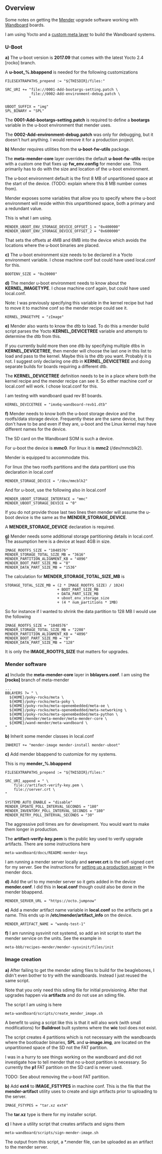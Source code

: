## Overview

Some notes on getting the [Mender][mender-io] upgrade software working with [Wandboard][wandboard-org] boards. 

I am using Yocto and a [custom meta layer][meta-wandboard] to build the Wandboard systems.

### U-Boot

**a)** The u-boot version is **2017.09** that comes with the latest Yocto 2.4 [rocko] branch. 

A **u-boot\_%.bbappend** is needed for the following customizations

    FILESEXTRAPATHS_prepend := "${THISDIR}/files:"

    SRC_URI += "file://0001-Add-bootargs-setting.patch \
                file://0002-Add-environment-debug.patch \
               "

    UBOOT_SUFFIX = "img"
    SPL_BINARY = "SPL"

The **0001-Add-bootargs-setting.patch** is required to define a **bootargs** variable in the u-boot environment that mender uses.

The **0002-Add-environment-debug.patch** was only for debugging, but it doesn't hurt anything. I would remove it for a production project.


**b)** Mender requires utilities from the **u-boot-fw-utils** package. 

The **meta-mender-core** layer overrides the default **u-boot-fw-utils** recipe with a custom one that fixes up **fw_env.config** for mender use. This primarily has to do with the size and location of the u-boot environment.

The u-boot environment default is the first 8 MB of unpartitioned space at the start of the device. (TODO: explain where this 8 MB number comes from).

Mender exposes some variables that allow you to specify where the u-boot environment will reside within this unpartitioned space, both a primary and a redundant value.

This is what I am using.

    MENDER_UBOOT_ENV_STORAGE_DEVICE_OFFSET_1 = "0x400000"
    MENDER_UBOOT_ENV_STORAGE_DEVICE_OFFSET_2 = "0x600000"

That sets the offsets at 4MB and 6MB into the device which avoids the locations where the u-boot binaries are placed.


**c)** The u-boot environment size needs to be declared in a Yocto environment variable. I chose machine conf but could have used local.conf for this.

    BOOTENV_SIZE = "0x20000"


**d)** The mender u-boot environment needs to know about the **KERNEL\_IMAGETYPE**. I chose machine conf again, but could have used local.conf. 

Note: I was previously specifying this variable in the kernel recipe but had to move it to machine conf so the mender recipe could see it.

    KERNEL_IMAGETYPE = "zImage"


**e)** Mender also wants to know the dtb to load. To do this a mender build script parses the Yocto **KERNEL\_DEVICETREE** variable and attempts to determine the dtb from this. 

If you currently build more then one dtb by specifying multiple dtbs in **KERNEL\_DEVICETREE**, then mender will choose the last one in this list to load and pass to the kernel. Maybe this is the dtb you want. Probably it is not. I suggest only declaring one dtb in **KERNEL\_DEVICETREE** and doing separate builds for boards requiring a different dtb.

The **KERNEL\_DEVICETREE** definition needs to be in a place where both the kernel recipe and the mender recipe can see it. So either machine conf or local.conf will work. I chose local.conf for this.

I am testing with wandboard quad rev B1 boards.

    KERNEL_DEVICETREE = "imx6q-wandboard-revb1.dtb"

**f)** Mender needs to know both the u-boot storage device and the rootfs/data storage device. Frequently these are the same device, but they don't have to be and even if they are, u-boot and the Linux kernel may have different names for the device.

The SD card on the Wandboard SOM is such a device.

For u-boot the device is **mmc0**. For linux it is **mmc2** (/dev/mmcblk2).

Mender is equipped to accommodate this.

For linux (the two rootfs partitions and the data partition) use this declaration in local.conf

    MENDER_STORAGE_DEVICE = "/dev/mmcblk2"

And for u-boot, use the following also in local.conf

    MENDER_UBOOT_STORAGE_INTERFACE = "mmc"
    MENDER_UBOOT_STORAGE_DEVICE = "0"

If you do not provide those last two lines then mender will assume the u-boot device is the same as the **MENDER\_STORAGE\_DEVICE**.

A **MENDER\_STORAGE\_DEVICE** declaration is required.

**g)** Mender needs some additional storage partitioning details in local.conf. The assumption here is a  device at least 4GB in size.

    IMAGE_ROOTFS_SIZE = "1048576"
    MENDER_STORAGE_TOTAL_SIZE_MB = "3616"
    MENDER_PARTITION_ALIGNMENT_KB = "4096"
    MENDER_BOOT_PART_SIZE_MB = "8"
    MENDER_DATA_PART_SIZE_MB = "1536"

The calculation for **MENDER\_STORAGE\_TOTAL\_SIZE\_MB** is

    STORAGE_TOTAL_SIZE_MB = (2 * IMAGE_ROOTFS_SIZE) / 1024) 
                            + BOOT_PART_SIZE_MB
                            + DATA_PART_SIZE_MB
                            + uboot_env_storage_size
                            + (4 * num_partitions * 1MB)

So for instance if I wanted to shrink the data partition to 128 MB I would use the following   

    IMAGE_ROOTFS_SIZE = "1048576"
    MENDER_STORAGE_TOTAL_SIZE_MB = "2208"
    MENDER_PARTITION_ALIGNMENT_KB = "4096"
    MENDER_BOOT_PART_SIZE_MB = "8"
    MENDER_DATA_PART_SIZE_MB = "128"

It is only the **IMAGE\_ROOTFS\_SIZE** that matters for upgrades.

### Mender software

**a)** Include the **meta-mender-core** layer in **bblayers.conf**. I am using the **[rocko]** branch of meta-mender

    ...
    BBLAYERS ?= " \
      ${HOME}/poky-rocko/meta \
      ${HOME}/poky-rocko/meta-poky \
      ${HOME}/poky-rocko/meta-openembedded/meta-oe \
      ${HOME}/poky-rocko/meta-openembedded/meta-networking \
      ${HOME}/poky-rocko/meta-openembedded/meta-python \
      ${HOME}/mender/meta-mender/meta-mender-core \
      ${HOME}/wand-mender/meta-wandboard \
    "

**b)** Inherit some mender classes in local.conf
  
    INHERIT += "mender-image mender-install mender-uboot"

**c)** Add mender bbappend to customize for my systems. 

This is my **mender_%.bbappend**
  
    FILESEXTRAPATHS_prepend := "${THISDIR}/files:"

    SRC_URI_append = " \
        file://artifact-verify-key.pem \
        file://server.crt \
    "

    SYSTEMD_AUTO_ENABLE = "disable"
    MENDER_UPDATE_POLL_INTERVAL_SECONDS = "180"
    MENDER_INVENTORY_POLL_INTERVAL_SECONDS = "180"
    MENDER_RETRY_POLL_INTERVAL_SECONDS = "30"

The aggressive poll times are for development. You would want to make them longer in production.
  
The **artifact-verify-key.pem** is the public key used to verify upgrade artifacts. There are some instructions here

    meta-wandboard/docs/README-mender-keys
	 
I am running a mender server locally and **server.crt** is the self-signed cert for my server. See the instructions for [setting up a production server][mender-prod-server-doc] in the mender docs.
  
**d)** Add the url to my mender server so it gets added in the device **mender.conf**. I did this in **local.conf** though could also be done in the mender bbappend.
	 
    MENDER_SERVER_URL = "https://octo.jumpnow"


**e)** Add a mender artifact name variable in **local.conf** so the artifacts get a name. This ends up in **/etc/mender/artifact_info** on the device.

    MENDER_ARTIFACT_NAME = "wandq-test-1"


**f)** I am running sysvinit not systemd, so add an init script to start the mender service on the units. See the example in 

    meta-bbb/recipes-mender/mender-sysvinit/files/init

	 
### Image creation

**a)** After failing to get the mender sdimg files to build for the beaglebones, I didn't even bother to try with the wandboards. Instead I just reused the same script. 

Note that you only need this sdimg file for initial provisioning. After that upgrades happen via **artifacts** and do not use an sdimg file.

The script I am using is here

    meta-wandboard/scripts/create_mender_image.sh

A benefit to using a script like this is that it will also work (with small modifications) for **Buildroot** built systems where the **wic** tool does not exist.

The script creates 4 partitions which is not necessary with the wandboards where the bootloader binaries, **SPL** and **u-image.img**, are located on the unpartitioned space of the SD not the FAT partition.

I was in a hurry to see things working on the wandboard and did not investigate how to tell mender that no u-boot partition is necessary. So currently the **p1** FAT partition on the SD card is never used.

TODO: See about removing the u-boot FAT partition.


**b)** Add **ext4** to **IMAGE_FSTYPES** in machine conf. This is the file that the **mender-artifact** utility uses to create and sign artifacts prior to uploading to the server.

    IMAGE_FSTYPES = "tar.xz ext4"

The **tar.xz** type is there for my installer script.

**c)** I have a utility script that creates artifacts and signs them

    meta-wandboard/scripts/sign-mender-image.sh

The output from this script, a *.mender file, can be uploaded as an artifact to the mender server.	 
 
[mender-io]: https://mender.io/	 
[mender-prod-server-doc]: https://docs.mender.io/1.3/administration/production-installation
[wandboard-org]: https://www.wandboard.org/
[meta-wandboard]: http://jumpnowtek.com/wandboard/Wandboard-Systems-with-Yocto.html	